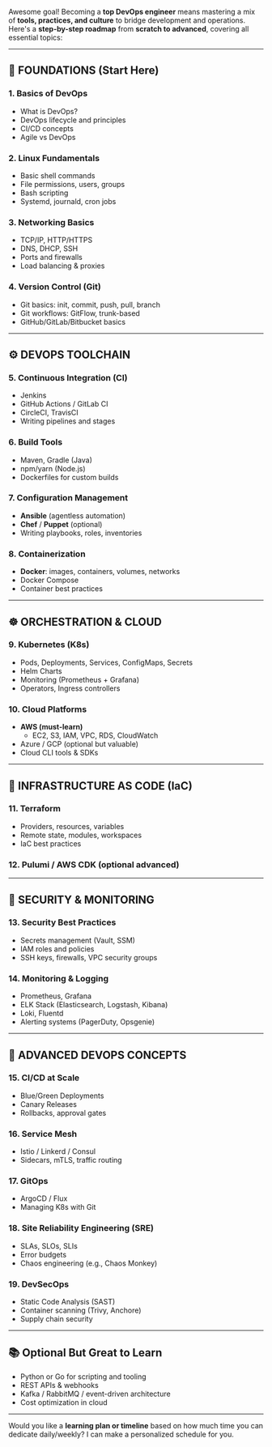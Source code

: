 Awesome goal! Becoming a **top DevOps engineer** means mastering a mix of **tools, practices, and culture** to bridge development and operations. Here's a **step-by-step roadmap** from **scratch to advanced**, covering all essential topics:

---

## 🧱 **FOUNDATIONS (Start Here)**

### 1. **Basics of DevOps**

- What is DevOps?
- DevOps lifecycle and principles
- CI/CD concepts
- Agile vs DevOps

### 2. **Linux Fundamentals**

- Basic shell commands
- File permissions, users, groups
- Bash scripting
- Systemd, journald, cron jobs

### 3. **Networking Basics**

- TCP/IP, HTTP/HTTPS
- DNS, DHCP, SSH
- Ports and firewalls
- Load balancing & proxies

### 4. **Version Control (Git)**

- Git basics: init, commit, push, pull, branch
- Git workflows: GitFlow, trunk-based
- GitHub/GitLab/Bitbucket basics

---

## ⚙️ **DEVOPS TOOLCHAIN**

### 5. **Continuous Integration (CI)**

- Jenkins
- GitHub Actions / GitLab CI
- CircleCI, TravisCI
- Writing pipelines and stages

### 6. **Build Tools**

- Maven, Gradle (Java)
- npm/yarn (Node.js)
- Dockerfiles for custom builds

### 7. **Configuration Management**

- **Ansible** (agentless automation)
- **Chef** / **Puppet** (optional)
- Writing playbooks, roles, inventories

### 8. **Containerization**

- **Docker**: images, containers, volumes, networks
- Docker Compose
- Container best practices

---

## ☸️ **ORCHESTRATION & CLOUD**

### 9. **Kubernetes (K8s)**

- Pods, Deployments, Services, ConfigMaps, Secrets
- Helm Charts
- Monitoring (Prometheus + Grafana)
- Operators, Ingress controllers

### 10. **Cloud Platforms**

- **AWS (must-learn)**
  - EC2, S3, IAM, VPC, RDS, CloudWatch
- Azure / GCP (optional but valuable)
- Cloud CLI tools & SDKs

---

## 🔁 **INFRASTRUCTURE AS CODE (IaC)**

### 11. **Terraform**

- Providers, resources, variables
- Remote state, modules, workspaces
- IaC best practices

### 12. **Pulumi** / AWS CDK (optional advanced)

---

## 🔐 **SECURITY & MONITORING**

### 13. **Security Best Practices**

- Secrets management (Vault, SSM)
- IAM roles and policies
- SSH keys, firewalls, VPC security groups

### 14. **Monitoring & Logging**

- Prometheus, Grafana
- ELK Stack (Elasticsearch, Logstash, Kibana)
- Loki, Fluentd
- Alerting systems (PagerDuty, Opsgenie)

---

## 🚀 **ADVANCED DEVOPS CONCEPTS**

### 15. **CI/CD at Scale**

- Blue/Green Deployments
- Canary Releases
- Rollbacks, approval gates

### 16. **Service Mesh**

- Istio / Linkerd / Consul
- Sidecars, mTLS, traffic routing

### 17. **GitOps**

- ArgoCD / Flux
- Managing K8s with Git

### 18. **Site Reliability Engineering (SRE)**

- SLAs, SLOs, SLIs
- Error budgets
- Chaos engineering (e.g., Chaos Monkey)

### 19. **DevSecOps**

- Static Code Analysis (SAST)
- Container scanning (Trivy, Anchore)
- Supply chain security

---

## 📚 Optional But Great to Learn

- Python or Go for scripting and tooling
- REST APIs & webhooks
- Kafka / RabbitMQ / event-driven architecture
- Cost optimization in cloud

---

Would you like a **learning plan or timeline** based on how much time you can dedicate daily/weekly? I can make a personalized schedule for you.
